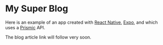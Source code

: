 # My Super Blog

Here is an example of an app created with [React Native](https://facebook.github.io/react-native/), [Expo](https://expo.io/), and which uses a [Prismic](https://prismic.io/) API.

The blog article link will follow very soon.